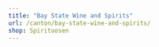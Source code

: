 ```yaml
---
title: "Bay State Wine and Spirits"
url: /canton/bay-state-wine-and-spirits/
shop: Spirituosen
---
```

